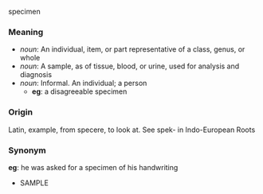 specimen
### Meaning
+ _noun_: An individual, item, or part representative of a class, genus, or whole
+ _noun_: A sample, as of tissue, blood, or urine, used for analysis and diagnosis
+ _noun_: Informal. An individual; a person
    + __eg__: a disagreeable specimen

### Origin

Latin, example, from specere, to look at. See spek- in Indo-European Roots

### Synonym

__eg__: he was asked for a specimen of his handwriting

+ SAMPLE


